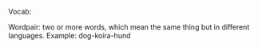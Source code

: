 Vocab:

Wordpair: two or more words, which mean the same thing but in different languages. Example: dog-koira-hund